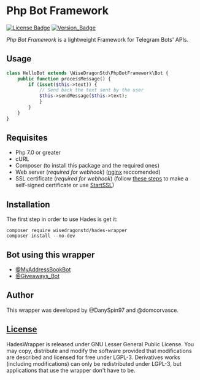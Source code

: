 # Php Bot Framework
[![License Badge](https://img.shields.io/badge/license-LGPL--3.0+-blue.svg?style=flat)]()
[![Version_Badge](https://img.shields.io/badge/version-1.0.0-yellow.svg?style=flat)]()

*Php Bot Framework* is a lightweight Framework for Telegram Bots' APIs.

## Usage
```php
class HelloBot extends \WiseDragonStd\PhpBotFramework\Bot {
    public function processMessage() {
        if (isset($this->text)) {
            // Send back the text sent by the user
            $this->sendMessage($this->text);
            }
        }
    }
}
```

## Requisites
- Php 7.0 or greater
- cURL
- Composer (to install this package and the required ones)
- Web server (*required for webhook*) ([nginx](http://nginx.org/) reccomended)
- SSL certificate (*required for webhook*) (follow [these steps](https://devcenter.heroku.com/articles/ssl-certificate-self) to make a self-signed certificate or use [StartSSL](https://www.startssl.com/))

## Installation
The first step in order to use Hades is get it:

```shell
composer require wisedragonstd/hades-wrapper
composer install --no-dev
```

## Bot using this wrapper
- [@MyAddressBookBot](https://telegram.me/myaddressbookbot)
- [@Giveaways_Bot](https://telegram.me/giveaways_bot)

## Author
This wrapper was developed by @DanySpin97 and @domcorvasce.

## [License](https://www.gnu.org/licenses/lgpl-3.0.en.html)
HadesWrapper is released under GNU Lesser General Public License.
You may copy, distribute and modify the software provided that modifications are described and licensed for free under LGPL-3. Derivatives works (including modifications) can only be redistributed under LGPL-3, but applications that use the wrapper don't have to be.

